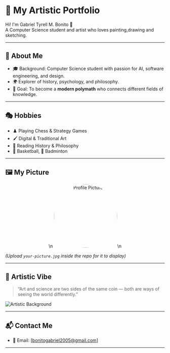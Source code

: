 # 🎨 My Artistic Portfolio  

Hi! I'm Gabriel Tyrell M. Bonito 👋  
A Computer Science student and artist who loves painting,drawing and sketching.  

---

## 👤 About Me  
- 🎓 Background: Computer Science student with passion for AI, software engineering, and design.  
- 🌍 Explorer of history, psychology, and philosophy.  
- 🎯 Goal: To become a **modern polymath** who connects different fields of knowledge.  

---

## 🎭 Hobbies  
- ♟️ Playing Chess & Strategy Games  
- 🖌️ Digital & Traditional Art  
- 📖 Reading History & Philosophy  
- 🏀 Basketball, 🏸 Badminton  

---

## 🖼️ My Picture  
<p align="center">\n  <img src="your-picture.jpg" alt="Profile Picture" width="200" style="border-radius:50%;">\n</p>  

*(Upload `your-picture.jpg` inside the repo for it to display)*  

---

## 🌈 Artistic Vibe  
> “Art and science are two sides of the same coin — both are ways of seeing the world differently.”  

![Artistic Background](https://images.unsplash.com/photo-1500530855697-b586d89ba3ee?ixlib=rb-4.0.3&auto=format&fit=crop&w=1350&q=80)  

---

## 📬 Contact Me  
- 📧 Email: [bonitogabriel2005@gmail.com]  
  
---

